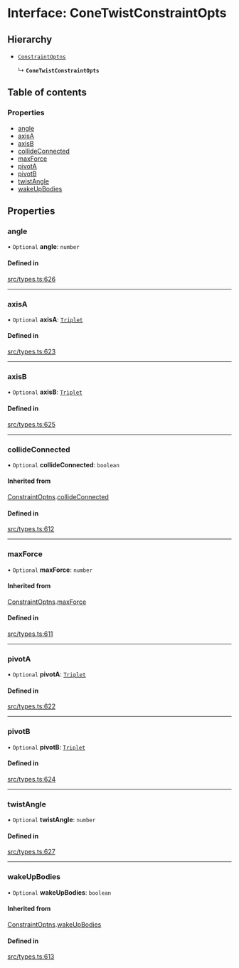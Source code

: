 # Interface: ConeTwistConstraintOpts

## Hierarchy

- [`ConstraintOptns`](ConstraintOptns.md)

  ↳ **`ConeTwistConstraintOpts`**

## Table of contents

### Properties

- [angle](ConeTwistConstraintOpts.md#angle)
- [axisA](ConeTwistConstraintOpts.md#axisa)
- [axisB](ConeTwistConstraintOpts.md#axisb)
- [collideConnected](ConeTwistConstraintOpts.md#collideconnected)
- [maxForce](ConeTwistConstraintOpts.md#maxforce)
- [pivotA](ConeTwistConstraintOpts.md#pivota)
- [pivotB](ConeTwistConstraintOpts.md#pivotb)
- [twistAngle](ConeTwistConstraintOpts.md#twistangle)
- [wakeUpBodies](ConeTwistConstraintOpts.md#wakeupbodies)

## Properties

### angle

• `Optional` **angle**: `number`

#### Defined in

[src/types.ts:626](https://gitlab.com/rapidajs/rapida/-/blob/7269310/packages/rapida-physics/src/types.ts#L626)

___

### axisA

• `Optional` **axisA**: [`Triplet`](../modules.md#triplet)

#### Defined in

[src/types.ts:623](https://gitlab.com/rapidajs/rapida/-/blob/7269310/packages/rapida-physics/src/types.ts#L623)

___

### axisB

• `Optional` **axisB**: [`Triplet`](../modules.md#triplet)

#### Defined in

[src/types.ts:625](https://gitlab.com/rapidajs/rapida/-/blob/7269310/packages/rapida-physics/src/types.ts#L625)

___

### collideConnected

• `Optional` **collideConnected**: `boolean`

#### Inherited from

[ConstraintOptns](ConstraintOptns.md).[collideConnected](ConstraintOptns.md#collideconnected)

#### Defined in

[src/types.ts:612](https://gitlab.com/rapidajs/rapida/-/blob/7269310/packages/rapida-physics/src/types.ts#L612)

___

### maxForce

• `Optional` **maxForce**: `number`

#### Inherited from

[ConstraintOptns](ConstraintOptns.md).[maxForce](ConstraintOptns.md#maxforce)

#### Defined in

[src/types.ts:611](https://gitlab.com/rapidajs/rapida/-/blob/7269310/packages/rapida-physics/src/types.ts#L611)

___

### pivotA

• `Optional` **pivotA**: [`Triplet`](../modules.md#triplet)

#### Defined in

[src/types.ts:622](https://gitlab.com/rapidajs/rapida/-/blob/7269310/packages/rapida-physics/src/types.ts#L622)

___

### pivotB

• `Optional` **pivotB**: [`Triplet`](../modules.md#triplet)

#### Defined in

[src/types.ts:624](https://gitlab.com/rapidajs/rapida/-/blob/7269310/packages/rapida-physics/src/types.ts#L624)

___

### twistAngle

• `Optional` **twistAngle**: `number`

#### Defined in

[src/types.ts:627](https://gitlab.com/rapidajs/rapida/-/blob/7269310/packages/rapida-physics/src/types.ts#L627)

___

### wakeUpBodies

• `Optional` **wakeUpBodies**: `boolean`

#### Inherited from

[ConstraintOptns](ConstraintOptns.md).[wakeUpBodies](ConstraintOptns.md#wakeupbodies)

#### Defined in

[src/types.ts:613](https://gitlab.com/rapidajs/rapida/-/blob/7269310/packages/rapida-physics/src/types.ts#L613)
